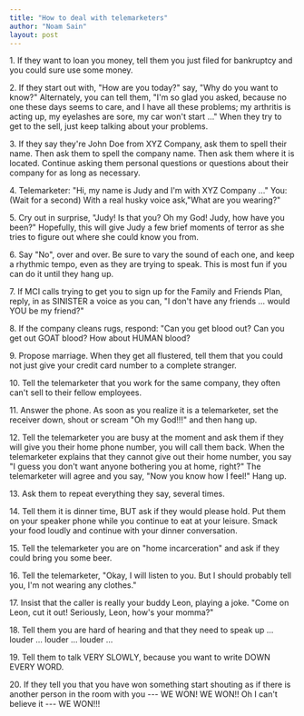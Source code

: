 ```yaml
---
title: "How to deal with telemarketers"
author: "Noam Sain"
layout: post
---
```


1\. If they want to loan you money, tell them you just filed for bankruptcy and you could sure use some money.

2\. If they start out with, "How are you today?" say, "Why do you want to know?" Alternately, you can tell them, "I'm so glad you asked, because no one these days seems to care, and I have all these problems; my arthritis is acting up, my eyelashes are sore, my car won't start …" When they try to get to the sell, just keep talking about your problems.

3\. If they say they're John Doe from XYZ Company, ask them to spell their name. Then ask them to spell the company name. Then ask them where it is located. Continue asking them personal questions or questions about their company for as long as necessary.

4\. Telemarketer: "Hi, my name is Judy and I'm with XYZ Company …" You: (Wait for a second) With a real husky voice ask,"What are you wearing?"

5\. Cry out in surprise, "Judy! Is that you? Oh my God! Judy, how have you been?" Hopefully, this will give Judy a few brief moments of terror as she tries to figure out where she could know you from.

6\. Say "No", over and over. Be sure to vary the sound of each one, and keep a rhythmic tempo, even as they are trying to speak. This is most fun if you can do it until they hang up.

7\. If MCI calls trying to get you to sign up for the Family and Friends Plan, reply, in as SINISTER a voice as you can, "I don't have any friends … would YOU be my friend?"

8\. If the company cleans rugs, respond: "Can you get blood out? Can you get out GOAT blood? How about HUMAN blood?

9\. Propose marriage. When they get all flustered, tell them that you could not just give your credit card number to a complete stranger.

10\. Tell the telemarketer that you work for the same company, they often can't sell to their fellow employees.

11\. Answer the phone. As soon as you realize it is a telemarketer, set the receiver down, shout or scream "Oh my God!!!" and then hang up.

12\. Tell the telemarketer you are busy at the moment and ask them if they will give you their home phone number, you will call them back. When the telemarketer explains that they cannot give out their home number, you say "I guess you don't want anyone bothering you at home, right?" The telemarketer will agree and you say, "Now you know how I feel!" Hang up.

13\. Ask them to repeat everything they say, several times.

14\. Tell them it is dinner time, BUT ask if they would please hold. Put them on your speaker phone while you continue to eat at your leisure. Smack your food loudly and continue with your dinner conversation.

15\. Tell the telemarketer you are on "home incarceration" and ask if they could bring you some beer.

16\. Tell the telemarketer, "Okay, I will listen to you. But I should probably tell you, I'm not wearing any clothes."

17\. Insist that the caller is really your buddy Leon, playing a joke. "Come on Leon, cut it out! Seriously, Leon, how's your momma?"

18\. Tell them you are hard of hearing and that they need to speak up … louder … louder … louder …

19\. Tell them to talk VERY SLOWLY, because you want to write DOWN EVERY WORD.

20\. If they tell you that you have won something start shouting as if there is another person in the room with you --- WE WON! WE WON!! Oh I can't believe it --- WE WON!!!